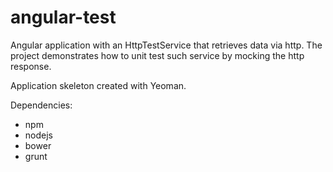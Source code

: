 angular-test
============

Angular application with an HttpTestService that retrieves data via http. The project demonstrates how to unit test such service by mocking the http response.

Application skeleton created with Yeoman.

Dependencies:
- npm
- nodejs
- bower
- grunt  
